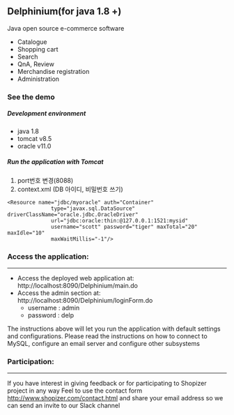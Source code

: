## Delphinium(for java 1.8 +)

Java open source e-commerce software

* Catalogue
* Shopping cart
* Search
* QnA, Review
* Merchandise registration
* Administration

### See the demo


##### Development environment
* java 1.8
* tomcat v8.5
* oracle v11.0
	
##### Run the application with Tomcat 

1. port번호 변경(8088)
2. context.xml (DB 아이디, 비밀번호 쓰기)
<pre><code>&lt;Resource name="jdbc/myoracle" auth="Container"
              type="javax.sql.DataSource" driverClassName="oracle.jdbc.OracleDriver"
              url="jdbc:oracle:thin:@127.0.0.1:1521:mysid"
              username="scott" password="tiger" maxTotal="20" maxIdle="10"
              maxWaitMillis="-1"/&gt;</code></pre>




### Access the application:
-------------------

* Access the deployed web application at: http://localhost:8090/Delphinium/main.do
* Access the admin section at: http://localhost:8090/Delphinium/loginForm.do
	* username : admin
	* password : delp

The instructions above will let you run the application with default settings and configurations.
Please read the instructions on how to connect to MySQL, configure an email server and configure other subsystems


### Participation:
-------------------

If you have interest in giving feedback or for participating to Shopizer project in any way
Feel to use the contact form <http://www.shopizer.com/contact.html> and share your email address
so we can send an invite to our Slack channel


